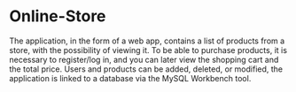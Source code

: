 # Online-Store
The application, in the form of a web app, contains a list of products from a store, with the possibility of viewing it. To be able to purchase products, it is necessary to register/log in, and you can later view the shopping cart and the total price. Users and products can be added, deleted, or modified, the application is linked to a database via the MySQL Workbench tool.
